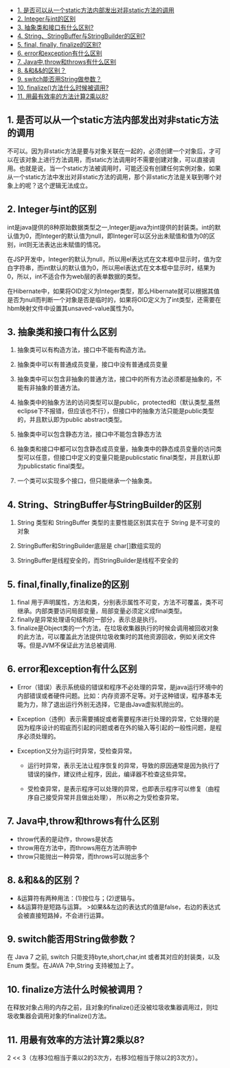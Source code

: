 - [1. 是否可以从一个static方法内部发出对非static方法的调用](#1-是否可以从一个static方法内部发出对非static方法的调用)
- [2. Integer与int的区别](#2-Integer与int的区别)
- [3. 抽象类和接口有什么区别?](#3-抽象类和接口有什么区别)
- [4. String、StringBuffer与StringBuilder的区别?](#4-String、StringBuffer与StringBuilder的区别)
- [5. final, finally, finalize的区别?](#5-final,finally,finalize的区别)
- [6. error和exception有什么区别](#6-error和exception有什么区别)
- [7. Java中,throw和throws有什么区别](#7-Java中,throw和throws有什么区别)
- [8. &和&&的区别？](#8-&和&&的区别?)
- [9. switch能否用String做参数？](#9-switch能否用String做参数？)
- [10. finalize()方法什么时候被调用?](#10-finalize方法什么时候被调用)
- [11. 用最有效率的方法计算2乘以8?](#11-用最有效率的方法计算2乘以8?)
## 1. 是否可以从一个static方法内部发出对非static方法的调用
不可以。因为非static方法是要与对象关联在一起的，必须创建一个对象后，才可以在该对象上进行方法调用，而static方法调用时不需要创建对象，可以直接调用。也就是说，当一个static方法被调用时，可能还没有创建任何实例对象，如果从一个static方法中发出对非static方法的调用，那个非static方法是关联到哪个对象上的呢？这个逻辑无法成立。
## 2. Integer与int的区别
int是java提供的8种原始数据类型之一,Integer是java为int提供的封装类。int的默认值为0，而Integer的默认值为null，即Integer可以区分出未赋值和值为0的区别，int则无法表达出未赋值的情况。

在JSP开发中，Integer的默认为null，所以用el表达式在文本框中显示时，值为空白字符串，而int默认的默认值为0，所以用el表达式在文本框中显示时，结果为0，所以，int不适合作为web层的表单数据的类型。

在Hibernate中，如果将OID定义为Integer类型，那么Hibernate就可以根据其值是否为null而判断一个对象是否是临时的，如果将OID定义为了int类型，还需要在hbm映射文件中设置其unsaved-value属性为0。
## 3. 抽象类和接口有什么区别
1. 抽象类可以有构造方法，接口中不能有构造方法。

2. 抽象类中可以有普通成员变量，接口中没有普通成员变量

3. 抽象类中可以包含非抽象的普通方法，接口中的所有方法必须都是抽象的，不能有非抽象的普通方法。

4. 抽象类中的抽象方法的访问类型可以是public，protected和（默认类型,虽然eclipse下不报错，但应该也不行），但接口中的抽象方法只能是public类型的，并且默认即为public abstract类型。

5. 抽象类中可以包含静态方法，接口中不能包含静态方法

6. 抽象类和接口中都可以包含静态成员变量，抽象类中的静态成员变量的访问类型可以任意，但接口中定义的变量只能是publicstatic final类型，并且默认即为publicstatic final类型。

7. 一个类可以实现多个接口，但只能继承一个抽象类。
## 4. String、StringBuffer与StringBuilder的区别
1. String 类型和 StringBuffer 类型的主要性能区别其实在于 String 是不可变的对象

2. StringBuffer和StringBuilder底层是 char[]数组实现的

3. StringBuffer是线程安全的，而StringBuilder是线程不安全的
## 5. final,finally,finalize的区别
1. final 用于声明属性，方法和类，分别表示属性不可变，方法不可覆盖，类不可继承。内部类要访问局部变量，局部变量必须定义成final类型。
2. finally是异常处理语句结构的一部分，表示总是执行。
3. finalize是Object类的一个方法，在垃圾收集器执行的时候会调用被回收对象的此方法，可以覆盖此方法提供垃圾收集时的其他资源回收，例如关闭文件等。但是JVM不保证此方法总被调用.
## 6. error和exception有什么区别
- Error（错误）表示系统级的错误和程序不必处理的异常，是java运行环境中的内部错误或者硬件问题。比如：内存资源不足等。对于这种错误，程序基本无能为力，除了退出运行外别无选择，它是由Java虚拟机抛出的。

- Exception（违例）表示需要捕捉或者需要程序进行处理的异常，它处理的是因为程序设计的瑕疵而引起的问题或者在外的输入等引起的一般性问题，是程序必须处理的。

- Exception又分为运行时异常，受检查异常。

  - 运行时异常，表示无法让程序恢复的异常，导致的原因通常是因为执行了错误的操作，建议终止程序，因此，编译器不检查这些异常。

  - 受检查异常，是表示程序可以处理的异常，也即表示程序可以修复（由程序自己接受异常并且做出处理）， 所以称之为受检查异常。
## 7. Java中,throw和throws有什么区别
- throw代表的是动作，throws是状态
- throw用在方法中，而throws用在方法声明中
- throw只能抛出一种异常，而throws可以抛出多个
## 8. &和&&的区别？
- &运算符有两种用法：(1)按位与；(2)逻辑与。
- &&运算符是短路与运算。 >如果&&左边的表达式的值是false，右边的表达式会被直接短路掉，不会进行运算。
## 9. switch能否用String做参数？
在 Java 7 之前, switch 只能支持byte,short,char,int 或者其对应的封装类，以及 Enum 类型。在JAVA 7中,String 支持被加上了。
## 10. finalize方法什么时候被调用？
在释放对象占用的内存之前，且对象的finalize()还没被垃圾收集器调用过，则垃圾收集器会调用对象的finalize()方法。

## 11. 用最有效率的方法计算2乘以8?
 2 << 3（左移3位相当于乘以2的3次方，右移3位相当于除以2的3次方）。
